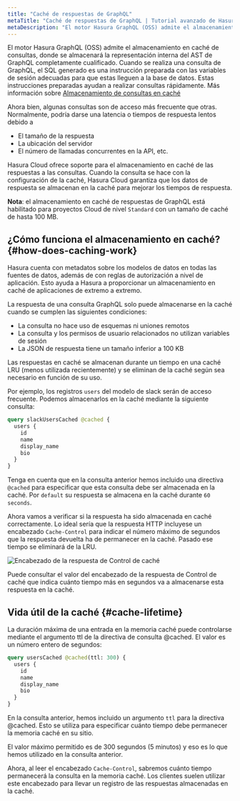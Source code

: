 ```yaml
---
title: "Caché de respuestas de GraphQL"
metaTitle: "Caché de respuestas de GraphQL | Tutorial avanzado de Hasura GraphQL"
metaDescription: "El motor Hasura GraphQL (OSS) admite el almacenamiento en caché de consultas, donde se almacenará la representación interna del AST de GraphQL completamente cualificado."
---
```


El motor Hasura GraphQL (OSS) admite el almacenamiento en caché de consultas, donde se almacenará la representación interna del AST de GraphQL completamente cualificado. Cuando se realiza una consulta de GraphQL, el SQL generado es una instrucción preparada con las variables de sesión adecuadas para que estas lleguen a la base de datos. Estas instrucciones preparadas ayudan a realizar consultas rápidamente. Más información sobre [Almacenamiento de consultas en caché](https://hasura.io/docs/latest/graphql/core/databases/postgres/queries/performance.html)

Ahora bien, algunas consultas son de acceso más frecuente que otras. Normalmente, podría darse una latencia o tiempos de respuesta lentos debido a

- El tamaño de la respuesta
- La ubicación del servidor
- El número de llamadas concurrentes en la API, etc.

Hasura Cloud ofrece soporte para el almacenamiento en caché de las respuestas a las consultas. Cuando la consulta se hace con la configuración de la caché, Hasura Cloud garantiza que los datos de respuesta se almacenan en la caché para mejorar los tiempos de respuesta.

**Nota**: el almacenamiento en caché de respuestas de GraphQL está habilitado para proyectos Cloud de nivel `Standard` con un tamaño de caché de hasta 100 MB.

## ¿Cómo funciona el almacenamiento en caché? {#how-does-caching-work}

Hasura cuenta con metadatos sobre los modelos de datos en todas las fuentes de datos, además de con reglas de autorización a nivel de aplicación. Esto ayuda a Hasura a proporcionar un almacenamiento en caché de aplicaciones de extremo a extremo.

La respuesta de una consulta GraphQL solo puede almacenarse en la caché cuando se cumplen las siguientes condiciones:

- La consulta no hace uso de esquemas ni uniones remotos
- La consulta y los permisos de usuario relacionados no utilizan variables de sesión
- La JSON de respuesta tiene un tamaño inferior a 100 KB

Las respuestas en caché se almacenan durante un tiempo en una caché LRU (menos utilizada recientemente) y se eliminan de la caché según sea necesario en función de su uso.

Por ejemplo, los registros `users` del modelo de slack serán de acceso frecuente. Podemos almacenarlos en la caché mediante la siguiente consulta:

```graphql
query slackUsersCached @cached {
  users {
    id
    name
    display_name
    bio
  }
}
```

Tenga en cuenta que en la consulta anterior hemos incluido una directiva `@cached` para especificar que esta consulta debe ser almacenada en la caché. Por `default` su respuesta se almacena en la caché durante `60 seconds`.

Ahora vamos a verificar si la respuesta ha sido almacenada en caché correctamente.
 Lo ideal sería que la respuesta HTTP incluyese un encabezado `Cache-Control` para indicar el número máximo de segundos que la respuesta devuelta ha de permanecer en la caché. Pasado ese tiempo se eliminará de la LRU.

![Encabezado de la respuesta de Control de caché](https://graphql-engine-cdn.hasura.io/learn-hasura/assets/graphql-hasura-advanced/cache-control.png)

Puede consultar el valor del encabezado de la respuesta de Control de caché que indica cuánto tiempo más en segundos va a almacenarse esta respuesta en la caché.

## Vida útil de la caché {#cache-lifetime}

La duración máxima de una entrada en la memoria caché puede controlarse mediante el argumento ttl de la directiva de consulta @cached. El valor es un número entero de segundos:

```graphql
query usersCached @cached(ttl: 300) {
  users {
    id
    name
    display_name
    bio
  }
}
```
En la consulta anterior, hemos incluido un argumento `ttl` para la directiva @cached. Esto se utiliza para especificar cuánto tiempo debe permanecer la memoria caché en su sitio.

El valor máximo permitido es de 300 segundos (5 minutos) y eso es lo que hemos utilizado en la consulta anterior.

Ahora, al leer el encabezado `Cache-Control`, sabremos cuánto tiempo permanecerá la consulta en la memoria caché. Los clientes suelen utilizar este encabezado para llevar un registro de las respuestas almacenadas en la caché.
